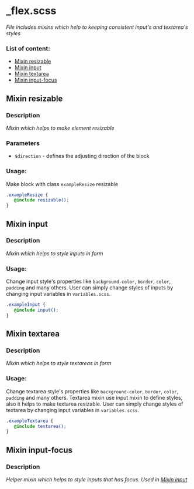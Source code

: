 # _flex.scss
_File includes mixins which help to keeping consistent input's and textarea's styles_

### List of content:

- [Mixin resizable](#mixin-flex)
- [Mixin input](#mixin-input)
- [Mixin textarea](#mixin-textarea)
- [Mixin input-focus](#mixin-input-focus)


## Mixin resizable

### Description
_Mixin which helps to make element resizable_

### Parameters
- `$direction` - defines the adjusting direction of the block 

### Usage: 

Make block with class `exampleResize` resizable

```scss
.exampleResize {
   @include resizable();
}
```

## Mixin input

### Description
_Mixin which helps to style inputs in form_

### Usage: 
Change input style's properties like `background-color`, `border`, `color`, `padding` and many others. 
User can simply change styles of inputs by changing input variables in `variables.scss`.

```scss
.exampleInput {
   @include input();
}
```


## Mixin textarea

### Description
_Mixin which helps to style textareas in form_

### Usage: 
Change textarea style's properties like `background-color`, `border`, `color`, `padding` and many others. 
Textarea mixin use input mixin to define styles, also it helps to make textarea resizable.
User can simply change styles of textarea by changing input variables in `variables.scss`.

```scss
.exampleTextarea {
   @include textarea();
}
```


## Mixin input-focus

### Description
_Helper mixin which helps to style inputs that has focus. Used in [Mixin input](#mixin-input)_